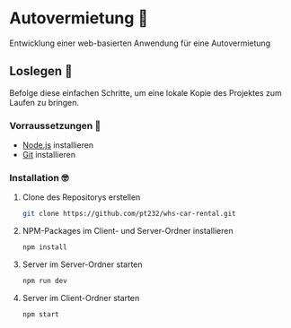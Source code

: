# Autovermietung 🚗

Entwicklung einer web-basierten Anwendung für eine Autovermietung

## Loslegen 🚀

Befolge diese einfachen Schritte, um eine lokale Kopie des Projektes zum Laufen zu bringen.

### Vorraussetzungen 📢

- [Node.js](https://nodejs.org/) installieren
- [Git](https://git-scm.com/) installieren

### Installation 🤓

1. Clone des Repositorys erstellen
   ```sh
   git clone https://github.com/pt232/whs-car-rental.git
   ```
2. NPM-Packages im Client- und Server-Ordner installieren
   ```sh
   npm install
   ```
3. Server im Server-Ordner starten
   ```sh
   npm run dev
   ```
4. Server im Client-Ordner starten
   ```sh
   npm start
   ```
